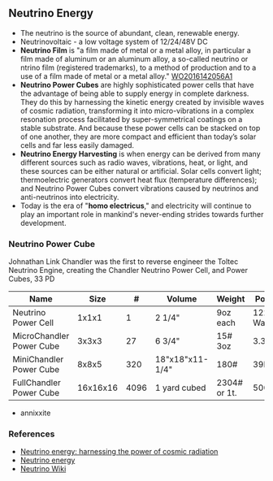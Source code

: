 ## Neutrino Energy

* The neutrino is the source of abundant, clean, renewable energy.
* Neutrinovoltaic - a low voltage system of 12/24/48V DC
* **Neutrino Film** is "a film made of metal or a metal alloy, in particular a film made of aluminum or an aluminum alloy, a so-called neutrino or ntrino film (registered trademarks), to a method of production and to a use of a film made of metal or a metal alloy." [WO2016142056A1]
* **Neutrino Power Cubes** are highly sophisticated power cells that have the advantage of being able to supply energy in complete darkness. They do this by harnessing the kinetic energy created by invisible waves of cosmic radiation, transforming it into micro-vibrations in a complex resonation process facilitated by super-symmetrical coatings on a stable substrate. And because these power cells can be stacked on top of one another, they are more compact and efficient than today’s solar cells and far less easily damaged.
* **Neutrino Energy Harvesting** is when energy can be derived from many different sources such as radio waves, vibrations, heat, or light, and these sources can be either natural or artificial. Solar cells convert light; thermoelectric generators convert heat flux (temperature differences); and Neutrino Power Cubes convert vibrations caused by neutrinos and anti-neutrinos into electricity.
* Today is the era of "**homo electricus**," and electricity will continue to play an important role in mankind's never-ending strides towards further development.

### Neutrino Power Cube

Johnathan Link Chandler was the first to reverse engineer the Toltec Neutrino Engine, creating the Chandler Neutrino Power Cell, and Power Cubes, 33 PD

| Name | Size | # | Volume | Weight | Power |
| ---- | ---- |--- | ---- | ---- | ---- |
| Neutrino Power Cell | 1x1x1 | 1 | 2 1/4" | 9oz each | 122 Watt |
| MicroChandler Power Cube | 3x3x3 | 27 | 6 3/4" | 15# 3oz | 3.3KW |
| MiniChandler Power Cube | 8x8x5 | 320 | 18"x18"x11-1/4" | 180# | 39KW |
| FullChandler Power Cube | 16x16x16 | 4096 | 1 yard cubed | 2304# or 1t. | 500KW |

- annixxite

### References

* [Neutrino energy: harnessing the power of cosmic radiation](https://www.power-technology.com/features/neutrino-energy-harnessing-the-power-of-cosmic-radiation/)
* [Neutrino energy](https://neutrino-energy.com/)
* [Neutrino Wiki](https://neutrino-wiki.com/)

[WO2016142056A1]: https://patents.google.com/patent/WO2016142056A1/en
